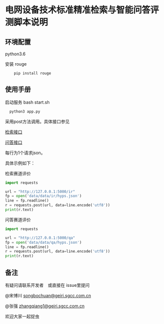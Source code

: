 # 电网设备技术标准精准检索与智能问答评测脚本说明
## 环境配置
python3.6

安装 rouge

```shell 
    pip install rouge
```


## 使用手册

启动服务 bash start.sh
``` bash
  python3 app.py
```

采用post方法调用。具体接口参见

[检索接口](data/ir/hyps.json)

[问答接口](data/qa/hyps.json)

每行为1个请求json。

具体示例如下：

检索赛道评价
```python
import requests

url = "http://127.0.0.1:5000/ir"
fp = open('data/data/ir/hyps.json')
line = fp.readline()
r = requests.post(url, data=line.encode('utf8'))
print(r.text)
```
问答赛道评价
```python
import requests

url = "http://127.0.0.1:5000/qa"
fp = open('data/data/qa/hyps.json')
line = fp.readline()
r = requests.post(url, data=line.encode('utf8'))
print(r.text)
```

## 备注
有疑问请联系开发者　或直接在 issue里提问

@宋博川 [songbochuan@geiri.sgcc.com.cn](songbochuan@geiri.sgcc.com.cn)

@张强 [zhangqiang1@geiri.sgcc.com.cn](zhangqiang1@geiri.sgcc.com.cn)

欢迎大家一起捉虫